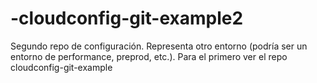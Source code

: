 # -cloudconfig-git-example2
Segundo repo de configuración. Representa otro entorno (podría ser un entorno de performance, preprod, etc.). Para el primero ver el repo cloudconfig-git-example 
